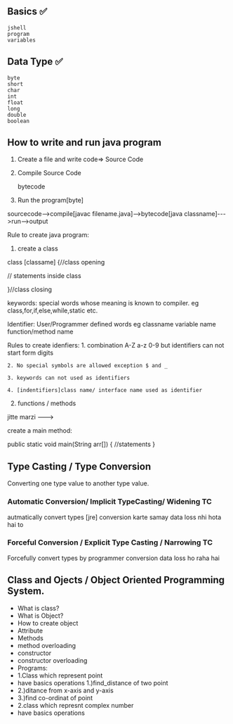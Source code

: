 ## Basics ✅

    jshell
    program
    variables

## Data Type ✅

    byte
    short
    char
    int
    float
    long
    double
    boolean

## How to write and run java program

1. Create a file and write code=> Source Code

2. Compile Source Code

   bytecode

3. Run the program[byte]

sourcecode-->compile[javac filename.java]-->bytecode[java classname]--->run-->output

Rule to create java program:

1. create a class

class [classame]
{//class opening

// statements inside class

}//class closing

keywords: special words whose meaning is known to compiler.
eg
class,for,if,else,while,static etc.

Identifier: User/Programmer defined words
eg
classname
variable name
function/method name

Rules to create idenfiers: 1. combination
A-Z
a-z
0-9
but identifiers can not start form digits

    2. No special symbols are allowed exception $ and _

    3. keywords can not used as identifiers

    4. [indentifiers]class name/ interface name used as identifier

2. functions / methods

jitte marzi --->

create a main method:

public static void main(String arr[])
{
//statements
}

## Type Casting / Type Conversion

Converting one type value to another type value.

### Automatic Conversion/ Implicit TypeCasting/ Widening TC

autmatically convert types [jre]
conversion karte samay data loss nhi hota hai to

### Forceful Conversion / Explicit Type Casting / Narrowing TC

Forcefully convert types by programmer
conversion data loss ho raha hai

## Class and Ojects / Object Oriented Programming System.

- What is class?
- What is Object?
- How to create object
- Attribute
- Methods
- method overloading
- constructor
- constructor overloading
- Programs:
- 1.Class which represent point
- have basics operations 1.)find_distance of two point
- 2.)ditance from x-axis and y-axis
- 3.)find co-ordinat of point
- 2.class which represnt complex number
- have basics operations
